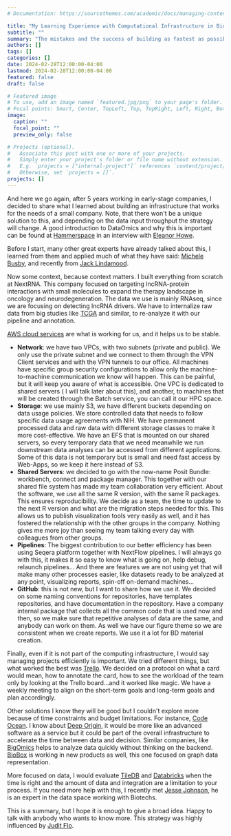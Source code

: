 ```yaml
---
# Documentation: https://sourcethemes.com/academic/docs/managing-content/

title: "My Learning Experience with Computational Infrastructure in Biotech"
subtitle: ""
summary: "The mistakes and the success of building as fastest as possible the infrastructure"
authors: []
tags: []
categories: []
date: 2024-02-28T12:00:00-04:00
lastmod: 2024-02-28T12:00:00-04:00
featured: false
draft: false

# Featured image
# To use, add an image named `featured.jpg/png` to your page's folder.
# Focal points: Smart, Center, TopLeft, Top, TopRight, Left, Right, BottomLeft, Bottom, BottomRight.
image:
  caption: ""
  focal_point: ""
  preview_only: false

# Projects (optional).
#   Associate this post with one or more of your projects.
#   Simply enter your project's folder or file name without extension.
#   E.g. `projects = ["internal-project"]` references `content/project/deep-learning/index.md`.
#   Otherwise, set `projects = []`.
projects: []
---
```


And here we go again, after 5 years working in early-stage companies, I decided to share what I learned about building an infrastructure that works for the needs of a small company. Note, that there won't be a unique solution to this, and depending on the data input throughput the strategy will change. A good introduction to DataOmics and why this is important can be found at [Hammerspace](https://www.youtube.com/@hammerspace_globaldata) in an interview with [Eleanor Howe](https://youtu.be/GpTY019G2DM?si=YDahYJ9H_Lrfy2qH).

Before I start, many other great experts have already talked about this, I learned from them and applied much of what they have said: [Michele Busby](https://www.tumblr.com/michelebusby/643211974587629568/so-you-want-to-start-a-biotech-a-bioinformatics?source=share), and recently from [Jack Lindamood](https://cep.dev/posts/every-infrastructure-decision-i-endorse-or-regret-after-4-years-running-infrastructure-at-a-startup/?utm_source=tldrnewsletter). 

Now some context, because context matters. I built everything from scratch at NextRNA. This company focused on targeting lncRNA-protein interactions with small molecules to expand the therapy landscape in oncology and neurodegeneration. The data we use is mainly RNAseq, since we are focusing on detecting lncRNA drivers. We have to internalize raw data from big studies like [TCGA](https://www.cancer.gov/ccg/research/genome-sequencing/tcga) and similar, to re-analyze it with our pipeline and annotation. 

[AWS cloud services](https://aws.amazon.com) are what is working for us, and it helps us to be stable.

* **Network**: we have two VPCs, with two subnets (private and public). We only use the private subnet and we connect to them through the VPN Client services and with the VPN tunnels to our office. All machines have specific group security configurations to allow only the machine-to-machine communication we know will happen. This can be painful, but it will keep you aware of what is accessible. One VPC is dedicated to shared servers ( I will talk later about this), and another, to machines that will be created through the Batch service, you can call it our HPC space.
* **Storage**: we use mainly S3, we have different buckets depending on data usage policies. We store controlled data that needs to follow specific data usage agreements with NIH. We have permanent processed data and raw data with different storage classes to make it more cost-effective. We have an EFS that is mounted on our shared servers, so every temporary data that we need meanwhile we run downstream data analyses can be accessed from different applications. Some of this data is not temporary but is small and need fast access by Web-Apps, so we keep it here instead of S3.
* **Shared Servers**: we decided to go with the now-name Posit Bundle: workbench, connect and package manager. This together with our shared file system has made my team collaboration very efficient. About the software, we use all the same R version, with the same R packages. This ensures reproducibility. We decide as a team, the time to update to the next R version and what are the migration steps needed for this. This allows us to publish visualization tools very easily as well, and it has fostered the relationship with the other groups in the company. Nothing gives me more joy than seeing my team talking every day with colleagues from other groups.
* **Pipelines**: The biggest contribution to our better efficiency has been using Seqera platform together with NextFlow pipelines. I will always go with this, it makes it so easy to know what is going on, help debug, relaunch pipelines... And there are features we are not using yet that will make many other processes easier, like datasets ready to be analyzed at any point, visualizing reports, spin-off on-demand machines...
* **GitHub**: this is not new, but I want to share how we use it. We decided on some naming conventions for repositories, have templates repositories, and have documentation in the repository. Have a company internal package that collects all the common code that is used now and then, so we make sure that repetitive analyses of data are the same, and anybody can work on them. As well we have our figure theme so we are consistent when we create reports. We use it a lot for BD material creation.

Finally, even if it is not part of the computing infrastructure, I would say managing projects efficiently is important. We tried different things, but what worked the best was [Trello](https://trello.com/). We decided on a protocol on what a card would mean, how to annotate the card, how to see the workload of the team only by looking at the Trello board...and it worked like magic. We have a weekly meeting to align on the short-term goals and long-term goals and plan accordingly. 

Other solutions I know they will be good but I couldn't explore more because of time constraints and budget limitations. For instance, [Code Ocean](https://codeocean.com/). I know about [Deep Origin](https://www.deeporigin.com/), it would be more like an advanced software as a service but it could be part of the overall infrastructure to accelerate the time between data and decision. Similar companies, like [BigOmics](https://bigomics.ch) helps to analyze data quickly without thinking on the backend. [BioBox](https://biobox.io/) is working in new products as well, this one focused on graph data representation.

More focused on data, I would evaluate [TileDB](https://tiledb.com/) and [Databricks](https://www.databricks.com) when the time is right and the amount of data and integration are a limitation to your process. If you need more help with this, I recently met [Jesse Johnson](https://scalingbiotech.substack.com/), he is an expert in the data space working with Biotechs.

This is a summary, but I hope it is enough to give a broad idea. Happy to talk with anybody who wants to know more. This strategy was highly influenced by [Judit Flo](https://www.linkedin.com/in/judith-flo-gaya-8999394/). 